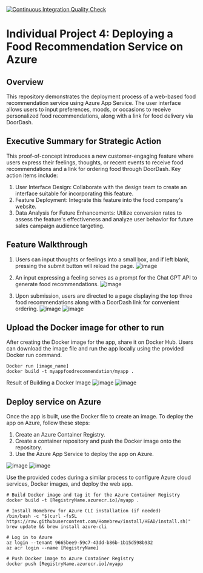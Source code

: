 [![Continuous Integration Quality Check](https://github.com/nogibjj/Individual_PJT_4/actions/workflows/cicd.yml/badge.svg)](https://github.com/nogibjj/Individual_PJT_4/actions/workflows/cicd.yml)

# Individual Project 4: Deploying a Food Recommendation Service on Azure
## Overview
This repository demonstrates the deployment process of a web-based food recommendation service using Azure App Service. The user interface allows users to input preferences, moods, or occasions to receive personalized food recommendations, along with a link for food delivery via DoorDash.

## Executive Summary for Strategic Action
This proof-of-concept introduces a new customer-engaging feature where users express their feelings, thoughts, or recent events to receive food recommendations and a link for ordering food through DoorDash. Key action items include:

1. User Interface Design: Collaborate with the design team to create an interface suitable for incorporating this feature.
2. Feature Deployment: Integrate this feature into the food company's website.
3. Data Analysis for Future Enhancements: Utilize conversion rates to assess the feature's effectiveness and analyze user behavior for future sales campaign audience targeting.

## Feature Walkthrough 
1. Users can input thoughts or feelings into a small box, and if left blank, pressing the submit button will reload the page.
![image](https://github.com/nogibjj/Individual_PJT_4/assets/141780408/41ff9002-b567-4982-9993-c2a1329a27c1)

2. An input expressing a feeling serves as a prompt for the Chat GPT API to generate food recommendations.
![image](https://github.com/nogibjj/Individual_PJT_4/assets/141780408/14745091-b722-489d-ac27-a13ac4a177a4)

3. Upon submission, users are directed to a page displaying the top three food recommendations along with a DoorDash link for convenient ordering.
![image](https://github.com/nogibjj/Individual_PJT_4/assets/141780408/26c93eed-6278-4413-bd8e-641bc0ace0ac)
![image](https://github.com/nogibjj/Individual_PJT_4/assets/141780408/ee436922-b496-4298-b39d-84b42ad4ef1c)


## Upload the Docker image for other to run

After creating the Docker image for the app, share it on Docker Hub. Users can download the image file and run the app locally using the provided Docker run command.

```
Docker run [image_name]
docker build -t myappfoodrecommendation/myapp .
```
Result of Building a Docker Image
![image](https://github.com/nogibjj/Individual_PJT_4/assets/141780408/8db5f8cd-f743-4cfb-8117-30fdefae6a6b)
![image](https://github.com/nogibjj/Individual_PJT_4/assets/141780408/29cd1f4a-5a84-423a-a0b0-ae94e396e4fb)


## Deploy service on Azure

Once the app is built, use the Docker file to create an image. To deploy the app on Azure, follow these steps:

1. Create an Azure Container Registry.
2. Create a container repository and push the Docker image onto the repository.
3. Use the Azure App Service to deploy the app on Azure.

![image](https://github.com/nogibjj/Individual_PJT_4/assets/141780408/35d0f122-d607-463f-aea2-f169e125b959)
![image](https://github.com/nogibjj/Individual_PJT_4/assets/141780408/17803cc2-4dea-4ac8-9fa1-4f56de655f16)


Use the provided codes during a similar process to configure Azure cloud services, Docker images, and deploy the web app.

```
# Build Docker image and tag it for the Azure Container Registry
docker build -t [RegistryName.azurecr.io]/myapp .

# Install Homebrew for Azure CLI installation (if needed)
/bin/bash -c "$(curl -fsSL https://raw.githubusercontent.com/Homebrew/install/HEAD/install.sh)"
brew update && brew install azure-cli

# Log in to Azure
az login --tenant 9665bee9-59c7-43dd-b86b-1b15d598b932
az acr login --name [RegistryName]

# Push Docker image to Azure Container Registry
docker push [RegistryName.azurecr.io]/myapp

```
